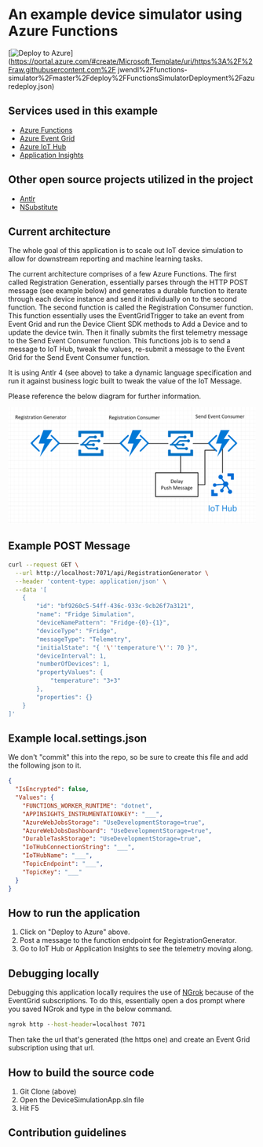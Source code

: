 # An example device simulator using Azure Functions

[![Deploy to Azure](http://azuredeploy.net/deploybutton.png)](https://portal.azure.com/#create/Microsoft.Template/uri/https%3A%2F%2Fraw.githubusercontent.com%2F	jwendl%2Ffunctions-simulator%2Fmaster%2Fdeploy%2FFunctionsSimulatorDeployment%2Fazuredeploy.json)

## Services used in this example

* [Azure Functions](https://azure.microsoft.com/en-us/services/functions/)
* [Azure Event Grid](https://azure.microsoft.com/en-us/services/event-grid/)
* [Azure IoT Hub](https://azure.microsoft.com/en-us/services/iot-hub/)
* [Application Insights](https://azure.microsoft.com/en-us/services/application-insights/)

## Other open source projects utilized in the project

* [Antlr](https://github.com/tunnelvisionlabs/antlr4cs)
* [NSubstitute](https://github.com/nsubstitute/NSubstitute)

## Current architecture

The whole goal of this application is to scale out IoT device simulation to allow for downstream reporting and machine learning tasks.

The current architecture comprises of a few Azure Functions. The first called Registration Generation, essentially parses through the HTTP POST message (see example below) and generates a durable function to iterate through each device instance and send it individually on to the second function. The second function is called the Registration Consumer function. This function essentially uses the EventGridTrigger to take an event from Event Grid and run the Device Client SDK methods to Add a Device and to update the device twin. Then it finally submits the first telemetry message to the Send Event Consumer function. This functions job is to send a message to IoT Hub, tweak the values, re-submit a message to the Event Grid for the Send Event Consumer function.

It is using Antlr 4 (see above) to take a dynamic language specification and run it against business logic built to tweak the value of the IoT Message.

Please reference the below diagram for further information.

![Architecture](docs/Architecture.png)

## Example POST Message

``` bash
curl --request GET \
  --url http://localhost:7071/api/RegistrationGenerator \
  --header 'content-type: application/json' \
  --data '[
    {
        "id": "bf9260c5-54ff-436c-933c-9cb26f7a3121",
        "name": "Fridge Simulation",
        "deviceNamePattern": "Fridge-{0}-{1}",
        "deviceType": "Fridge",
        "messageType": "Telemetry",
        "initialState": "{ '\''temperature'\'': 70 }",
        "deviceInterval": 1,
        "numberOfDevices": 1,
        "propertyValues": {
            "temperature": "3+3"
        },
        "properties": {}
    }
]'
```

## Example local.settings.json

We don't "commit" this into the repo, so be sure to create this file and add the following json to it.

``` json
{
  "IsEncrypted": false,
  "Values": {
    "FUNCTIONS_WORKER_RUNTIME": "dotnet",
    "APPINSIGHTS_INSTRUMENTATIONKEY": "___",
    "AzureWebJobsStorage": "UseDevelopmentStorage=true",
    "AzureWebJobsDashboard": "UseDevelopmentStorage=true",
    "DurableTaskStorage": "UseDevelopmentStorage=true",
    "IoTHubConnectionString": "___",
    "IoTHubName": "___",
    "TopicEndpoint": "___",
    "TopicKey": "___"
  }
}
```

## How to run the application

1. Click on "Deploy to Azure" above.
1. Post a message to the function endpoint for RegistrationGenerator.
1. Go to IoT Hub or Application Insights to see the telemetry moving along.

## Debugging locally

Debugging this application locally requires the use of [NGrok](https://ngrok.com/) because of the EventGrid subscriptions. To do this, essentially open a dos prompt where you saved NGrok and type in the below command.

``` cmd
ngrok http --host-header=localhost 7071
```

Then take the url that's generated (the https one) and create an Event Grid subscription using that url.

## How to build the source code

1. Git Clone (above)
1. Open the DeviceSimulationApp.sln file
1. Hit F5

## Contribution guidelines
